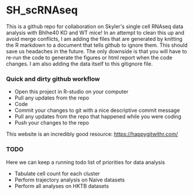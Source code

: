 # SH_scRNAseq

This is a github repo for collaboration on Skyler's single cell RNAseq data analysis with Bhlhe40 KO and WT mice!
In an attempt to clean this up and avoid merge conflicts, I am adding the files that are generated by knitting the R markdown 
to a document that tells github to ignore them.
This should save us headaches in the future. 
The only downside is that you will have to re-run the code to generate the figures or html report when the code changes. 
I am also adding the data itself to this gitignore file. 

### Quick and dirty github workflow

* Open this project in R-studio on your computer
* Pull any updates from the repo
* Code 
* Commit your changes to git with a nice descriptive commit message
* Pull any updates from the repo that happened while you were coding
* Push your changes to the repo

This website is an incredibly good resource: https://happygitwithr.com/

### TODO

Here we can keep a running todo list of priorities for data analysis

* Tabulate cell count for each cluster
* Perform trajectory analysis on Naive datasets
* Perform all analyses on HKTB datasets
